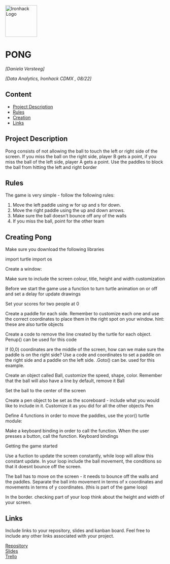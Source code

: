 <img src="https://bit.ly/2VnXWr2" alt="Ironhack Logo" width="100"/>

# PONG 
*[Daniela Versteeg]*

*[Data Analytics, Ironhack CDMX , 08/22]*

## Content
- [Project Description](#project-description)
- [Rules](#rules)
- [Creation](#creation)
- [Links](#links)

## Project Description
Pong consists of not allowing the ball to touch the left or right side of the screen. If you miss the ball on the right side, player B gets a point, if you miss the ball of the left side, player A gets a point. Use the paddles to block the ball from hitting the left and right border

## Rules
The game is very simple - follow the following rules:

1. Move the left paddle using w for up and s for down.
2. Move the right paddle using the up and down arrows.
3. Make sure the ball doesn't bounce off any of the walls
4. If you miss the ball, point for the other team

## Creating Pong


Make sure you download the following libraries

import turtle
import os


Create a window:

Make sure to include the screen colour, title, height and width customization 



Before we start the game use a function to turn turtle animation on or off and set a delay for update drawings


Set your scores for two people at 0 


Create a paddle for each side. Remember to customize each one and use the correct coordinates to place them in the right spot on your window.
hint: these are also turtle objects


Create a code to remove the line created by the turtle for each object. Penup() can be used for this code 


If (0,0) coordinates are the middle of the screen, how can we make sure the paddle is on the right side? Use a code and coordinates to set a paddle on the right side and a paddle on the left side. .Goto() can be.  used for this example.



Create an object called Ball, customize the speed, shape, color. Remember that the ball will also have a line by default, remove it 
Ball


Set the ball to the center of the screen

Create a pen object to be set as the scoreboard - include what you would like to include in it. Customize it as you did
for all the other objects
Pen


Define 4 functions in order to move the paddles, use the ycor() turtle module:


Make a keyboard binding in order to call the function. When the user presses a button, call the function.
Keyboard bindings

Getting the game started 

Use a fuction to update the screen constantly, while loop will allow this constant update. In your loop include the ball movement, 
the conditions so that it doesnt bounce off the screen. 


The ball has to move on the screen - it needs to bounce off the walls and the paddles. Separate the ball into movement in terms of x coordinates and movements in terms of y coordinates. (this is part of the game loop)
 

In the border. checking part of your loop think about the height and width of your screen.

## Links
Include links to your repository, slides and kanban board. Feel free to include any other links associated with your project.

[Repository](https://github.com/)  
[Slides](https://slides.com/)  
[Trello](https://trello.com/en)  
